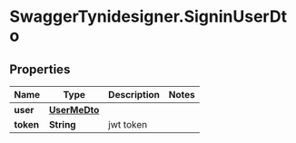 # SwaggerTynidesigner.SigninUserDto

## Properties

Name | Type | Description | Notes
------------ | ------------- | ------------- | -------------
**user** | [**UserMeDto**](UserMeDto.md) |  | 
**token** | **String** | jwt token | 


